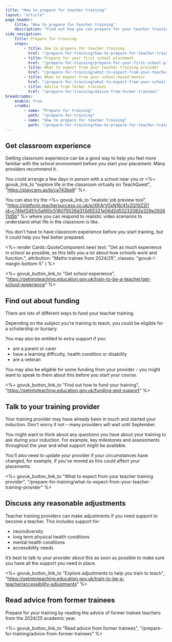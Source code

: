 ```yaml
---
title: "How to prepare for teacher training"
layout: "article"
page_header:
    title: "How to prepare for teacher training"
    description: "Find out how you can prepare for your teacher training, from finding out about funding to reading advice from former trainees."
side_navigation:
    title: Prepare for training
    steps:
        - title: How to prepare for teacher training
          href: "/prepare-for-training/how-to-prepare-for-teacher-training"
        - title: Prepare for your first school placement
          href: "/prepare-for-training/prepare-for-your-first-school-placement"
        - title: What to expect from your teacher training provider
          href: "/prepare-for-training/what-to-expect-from-your-teacher-training-provider"
        - title: What to expect from your school-based mentor
          href: "/prepare-for-training/what-to-expect-from-your-school-based-mentor"
        - title: Advice from former trainees
          href: "/prepare-for-training/advice-from-former-trainees"
breadcrumbs: 
    enable: true
    crumbs: 
        - name: "Prepare for training"
          path: "/prepare-for-training"
        - name: "How to prepare for teacher training"
          path: "/prepare-for-training/how-to-prepare-for-teacher-training"
---
```


## Get classroom experience
Getting classroom experience can be a good way to help you feel more familiar with the school environment before you start your placement. Many providers recommend it.

You could arrange a few days in person with a school near you or <%= govuk_link_to "explore life in the classroom virtually on TeachQuest", "https://playcanv.as/b/ca743be9" %>.

You can also try the <%= govuk_link_to "realistic job preview tool", "https://platform.teachersuccess.co.uk/p/XK4rV0xN16/41xZQ10Z2l?id=c74fef2451c5af60c516075028d313d55321e06d2d53232082e329e292611d5b" %> where you can respond to realistic video scenarios to understand what life in the classroom is like.

You don't have to have classroom experience before you start training, but it could help you feel better prepared.

<%= render Cards::QuoteComponent.new(
    text: "Get as much experience in school as possible, as this tells you a lot about how schools work and function.",
    attribution: "Maths trainee from 2024/25",
    classes: "govuk-!-margin-bottom-5"
) %>

<%= govuk_button_link_to "Get school experience", "https://getintoteaching.education.gov.uk/train-to-be-a-teacher/get-school-experience" %>

## Find out about funding
There are lots of different ways to fund your teacher training.

Depending on the subject you’re training to teach, you could be eligible for a scholarship or bursary.

You may also be entitled to extra support if you:

- are a parent or carer
- have a learning difficulty, health condition or disability
- are a veteran

You may also be eligible for some funding from your provider – you might want to speak to them about this before you start your course.

<%= govuk_button_link_to "Find out how to fund your training", "https://getintoteaching.education.gov.uk/funding-and-support" %>

## Talk to your training provider
Your training provider may have already been in touch and started your induction. Don't worry if not – many providers will wait until September.

You might want to think about any questions you have about your training to ask during your induction. For example, key milestones and assessments throughout the year and what support might be available.

You'll also need to update your provider if your circumstances have changed, for example, if you've moved as this could affect your placements.

<%= govuk_button_link_to "What to expect from your teacher training provider", "/prepare-for-training/what-to-expect-from-your-teacher-training-provider" %>

## Discuss any reasonable adjustments
Teacher training providers can make adjustments if you need support to become a teacher. This includes support for:

- neurodiversity
- long term physical health conditions
- mental health conditions
- accessibility needs

It’s best to talk to your provider about this as soon as possible to make sure you have all the support you need in place.

<%= govuk_button_link_to "Explore adjustments to help you train to teach", "https://getintoteaching.education.gov.uk/train-to-be-a-teacher/accessibility-adjustments" %>

## Read advice from former trainees

Prepare for your training by reading the advice of former trainee teachers from the 2024/25 academic year.

<%= govuk_button_link_to "Read advice from former trainees", "/prepare-for-training/advice-from-former-trainees" %>

